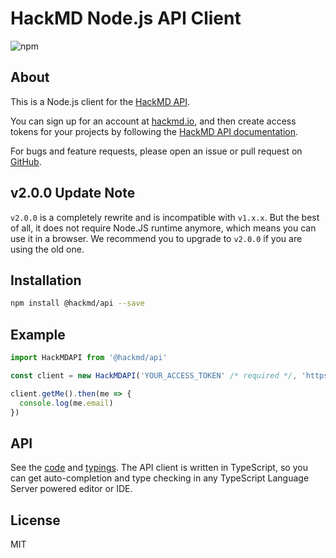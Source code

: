 # HackMD Node.js API Client

![npm](https://img.shields.io/npm/v/@hackmd/api)

## About

This is a Node.js client for the [HackMD API](https://hackmd.io/).

You can sign up for an account at [hackmd.io](https://hackmd.io/), and then create access tokens for your projects by following the [HackMD API documentation](https://hackmd.io/@hackmd-api/developer-portal).

For bugs and feature requests, please open an issue or pull request on [GitHub](https://github.com/hackmdio/api-client).

## **v2.0.0 Update Note**

`v2.0.0` is a completely rewrite and is incompatible with `v1.x.x`. But the best of all, it does not require Node.JS runtime anymore, which means you can use it in a browser. We recommend you to upgrade to `v2.0.0` if you are using the old one.

## Installation

```bash
npm install @hackmd/api --save
```

## Example

```javascript
import HackMDAPI from '@hackmd/api'

const client = new HackMDAPI('YOUR_ACCESS_TOKEN' /* required */, 'https://api.hackmd.io/v1' /* optional */)

client.getMe().then(me => {
  console.log(me.email)
})
```

## API

See the [code](./src/index.ts) and [typings](./src/type.ts). The API client is written in TypeScript, so you can get auto-completion and type checking in any TypeScript Language Server powered editor or IDE.

## License

MIT
